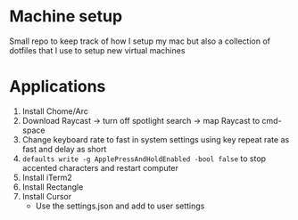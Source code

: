 # Machine setup

Small repo to keep track of how I setup my mac but also a collection of dotfiles that I use to setup new virtual machines

# Applications

1. Install Chome/Arc 
2. Download Raycast -> turn off spotlight search -> map Raycast to cmd-space
3. Change keyboard rate to fast in system settings using key repeat rate as fast and delay as short
4. `defaults write -g ApplePressAndHoldEnabled -bool false` to stop accented characters and restart computer
5. Install iTerm2 
6. Install Rectangle
7. Install Cursor
    - Use the settings.json and add to user settings
